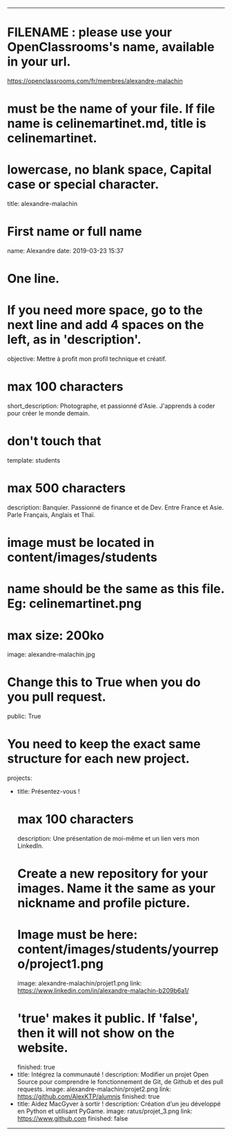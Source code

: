 ---

# FILENAME : please use your OpenClassrooms's name, available in your url.
https://openclassrooms.com/fr/membres/alexandre-malachin
# must be the name of your file. If file name is celinemartinet.md, title is celinemartinet.
# lowercase, no blank space, Capital case or special character.
title: alexandre-malachin

# First name or full name
name: Alexandre
date: 2019-03-23 15:37

# One line.
# If you need more space, go to the next line and add 4 spaces on the left, as in 'description'.
objective: Mettre à profit mon profil technique et créatif.

# max 100 characters
short_description: Photographe, et passionné d'Asie. J'apprends à coder pour créer le monde demain.

# don't touch that
template: students

# max 500 characters
description:
    Banquier. Passionné de finance et de Dev. Entre France et Asie. 
    Parle Français, Anglais et Thaï.

# image must be located in content/images/students
# name should be the same as this file. Eg: celinemartinet.png
# max size: 200ko
image: alexandre-malachin.jpg

# Change this to True when you do you pull request.
public: True

# You need to keep the exact same structure for each new project.
projects:
  - title: Présentez-vous !
    # max 100 characters
    description: Une présentation de moi-même et un lien vers mon LinkedIn.
    # Create a new repository for your images. Name it the same as your nickname and profile picture.
    # Image must be here: content/images/students/yourrepo/project1.png
    image: alexandre-malachin/projet1.png
    link: https://www.linkedin.com/in/alexandre-malachin-b209b6a1/
    # 'true' makes it public. If 'false', then it will not show on the website.
    finished: true
  - title: Intégrez la communauté !
    description: Modifier un projet Open Source pour comprendre le fonctionnement de Git, de Github et des pull requests.
    image: alexandre-malachin/projet2.png
    link: https://github.com/AlexKTP/alumnis
    finished: true
  - title: Aidez MacGyver à sortir !
    description: Création d’un jeu développé en Python et utilisant PyGame.
    image: ratus/projet_3.png
    link: https://www.github.com
    finished: false
---